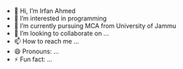 - 👋 Hi, I’m Irfan Ahmed
- 👀 I’m interested in programming
- 🌱 I’m currently pursuing MCA from University of Jammu
- 💞️ I’m looking to collaborate on ...
- 📫 How to reach me ...
- 😄 Pronouns: ...
- ⚡ Fun fact: ...

<!---
irfanahme330/irfanahme330 is a ✨ special ✨ repository because its `README.md` (this file) appears on your GitHub profile.
You can click the Preview link to take a look at your changes.
--->

